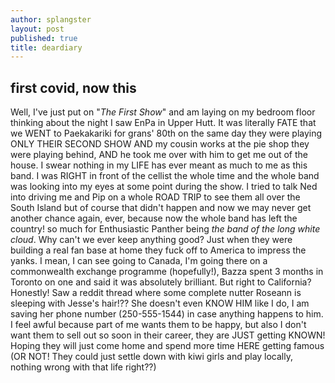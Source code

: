 ```yaml
---
author: splangster
layout: post
published: true
title: deardiary
---
```

## first covid, now this

Well, I've just put on "_The First Show_" and am laying on my bedroom floor thinking about the night I saw EnPa in Upper Hutt. It was literally FATE that we WENT to Paekakariki for grans' 80th on the same day they were playing ONLY THEIR SECOND SHOW AND my cousin works at the pie shop they were playing behind, AND he took me over with him to get me out of the house. I swear nothing in my LIFE has ever meant as much to me as this band. I was RIGHT in front of the cellist the whole time and the whole band was looking into my eyes at some point during the show. I tried to talk Ned into driving me and Pip on a whole ROAD TRIP to see them all over the South Island but of course that didn't happen and now we may never get another chance again, ever, because now the whole band has left the country! so much for Enthusiastic Panther being _the band of the long white cloud_. Why can't we ever keep anything good? Just when they were building a real fan base at home they fuck off to America to impress the yanks. I mean, I can see going to Canada, I'm going there on a commonwealth exchange programme (hopefully!), Bazza spent 3 months in Toronto on one and said it was absolutely brilliant. But right to California? Honestly! Saw a reddit thread where some complete nutter Roseann is sleeping with Jesse's hair!?? She doesn't even KNOW HIM like I do, I am saving her phone number (250-555-1544) in case anything happens to him. I feel awful because part of me wants them to be happy, but also I don't want them to sell out so soon in their career, they are JUST getting KNOWN! Hoping they will just come home and spend more time HERE getting famous (OR NOT! They could just settle down with kiwi girls and play locally, nothing wrong with that life right??)


